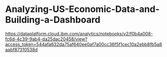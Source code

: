 # Analyzing-US-Economic-Data-and-Building-a-Dashboard
https://dataplatform.cloud.ibm.com/analytics/notebooks/v2/f0b4a008-fc6d-4c39-9ab4-da25dac20458/view?access_token=544afa632da75af640ee0af7a00cc36f5f1cec10a2ebb8fb5a8aabf87310538d

